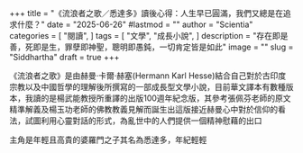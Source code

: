 +++
title = "《流浪者之歌／悉達多》讀後心得：人生早已圓滿，我們又總是在追求什麼？"
date = "2025-06-26"
#lastmod = ""
author = "Scientia"
categories = [
  "閱讀",
]
tags = [
  "文學",
  "成長小說",
]
description = "存在即是善，死即是生，罪孽即神聖，聰明即愚鈍，一切肯定皆是如此"
image = "" 
slug = "Siddhartha"
draft = true 
+++
 
《流浪者之歌》是由赫曼·卡爾·赫塞(Hermann Karl Hesse)結合自己對於古印度宗教以及中國哲學的理解後所撰寫的一部成長型文學小說，目前華文譯本有數種版本，我讀的是楊武能教授所重譯的出版100週年紀念版，其參考張佩芬老師的原文精準解義及楊玉功老師的佛教教義見解而誕生出這版接近赫曼心中對於信仰的看法，試圖利用心靈對話的形式，為亂世中的人們提供一個精神慰藉的出口

主角是年輕且高貴的婆羅門之子其名為悉達多，年紀輕輕
